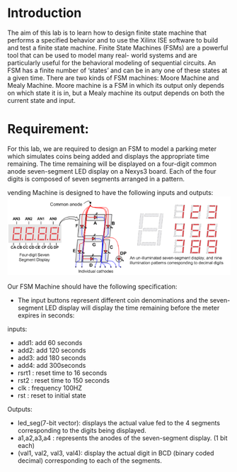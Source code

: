 # Introduction

The aim of this lab is to learn how to design finite state machine that performs a specified
behavior and to use the Xilinx ISE software to build and test a finite state machine. Finite State
Machines (FSMs) are a powerful tool that can be used to model many real- world systems and
are particularly useful for the behavioral modeling of sequential circuits. An FSM has a finite
number of ‘states’ and can be in any one of these states at a given time. There are two kinds of
FSM machines: Moore Machine and Mealy Machine. Moore machine is a FSM in which its
output only depends on which state it is in, but a Mealy machine its output depends on both the
current state and input.
# Requirement:

For this lab, we are required to design an FSM to model a parking meter which simulates coins
being added and displays the appropriate time remaining. The time remaining will be displayed
on a four-digit common anode seven-segment LED display on a Nexys3 board. Each of the four
digits is composed of seven segments arranged in a pattern.

vending Machine is designed to have the following inputs and outputs:
<img src="https://raw.githubusercontent.com/ben-karim2014/verilog-projects/main/basicio-img2.png" width="600">

Our FSM Machine should have the following specification:
- The input buttons represent different coin denominations and the seven-segment LED
display will display the time remaining before the meter expires in seconds:

inputs:
* add1: add 60 seconds
* add2: add 120 seconds
* add3: add 180 seconds
* add4: add 300seconds
* rsrt1 : reset time to 16 seconds
* rst2 : reset time to 150 seconds
* clk : frequency 100HZ
* rst : reset to initial state

Outputs: 
* led_seg(7-bit vector): displays the actual value fed to the 4 segments
corresponding to the digits being displayed.
* a1,a2,a3,a4 : represents the anodes of the seven-segment display. (1 bit
each)
* (val1, val2, val3, val4): display the actual digit in BCD (binary coded
decimal) corresponding to each of the segments.
